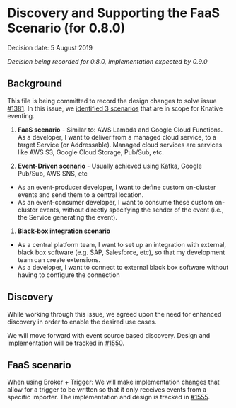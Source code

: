 # Discovery and Supporting the FaaS Scenario (for 0.8.0)

Decision date: 5 August 2019

_Decision being recorded for 0.8.0, implementation expected by 0.9.0_

## Background

This file is being committed to record the design changes to solve issue
[#1381](https://github.com/knative/eventing/issues/1381). In this issue, we
[identified 3 scenarios](https://docs.google.com/document/d/1DpiSL2dUcYS2n7yXOIG5LJwyIC1lY9q_W8-56U1SvKM/edit?hl=en#heading=h.wv6g4odss7hh)
that are in scope for Knative eventing.

1. __FaaS scenario__ - Similar to: AWS Lambda and Google Cloud Functions. As a
 developer, I want to deliver from a managed cloud service, to a target Service
 (or Addressable). Managed cloud services are services like AWS S3, Google Cloud
 Storage, Pub/Sub, etc.

1. __Event-Driven scenario__ - Usually achieved using Kafka, Google Pub/Sub, AWS
SNS, etc
 * As an event-producer developer, I want to define custom on-cluster events and
   send them to a central location.
 * As an event-consumer developer, I want to consume these custom on-cluster
   events, without directly specifying the sender of the event (i.e., the
   Service generating the event).

1. __Black-box integration scenario__
 * As a central platform team, I want to set up an integration with external,
   black box software (e.g. SAP, Salesforce, etc), so that my development team
   can create extensions.
 * As a developer, I want to connect to external black box software without
   having to configure the connection

## Discovery

While working through this issue, we agreed upon the need for enhanced
discovery in order to enable the desired use cases.

We will move forward with event source based discovery. Design and
implementation will be tracked in
[#1550](https://github.com/knative/eventing/issues/1550).

## FaaS scenario

When using Broker + Trigger: We will make implementation changes that allow
for a trigger to be written so that it only receives events from a specific
importer. The implementation and design is tracked in
[#1555](https://github.com/knative/eventing/issues/1555).
